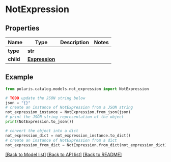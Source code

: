 <!--

 Licensed to the Apache Software Foundation (ASF) under one
 or more contributor license agreements.  See the NOTICE file
 distributed with this work for additional information
 regarding copyright ownership.  The ASF licenses this file
 to you under the Apache License, Version 2.0 (the
 "License"); you may not use this file except in compliance
 with the License.  You may obtain a copy of the License at

   http://www.apache.org/licenses/LICENSE-2.0

 Unless required by applicable law or agreed to in writing,
 software distributed under the License is distributed on an
 "AS IS" BASIS, WITHOUT WARRANTIES OR CONDITIONS OF ANY
 KIND, either express or implied.  See the License for the
 specific language governing permissions and limitations
 under the License.

-->
# NotExpression

## Properties

Name | Type | Description | Notes
------------ | ------------- | ------------- | -------------
**type** | **str** |  | 
**child** | [**Expression**](Expression.md) |  | 

## Example

```python
from polaris.catalog.models.not_expression import NotExpression

# TODO update the JSON string below
json = "{}"
# create an instance of NotExpression from a JSON string
not_expression_instance = NotExpression.from_json(json)
# print the JSON string representation of the object
print(NotExpression.to_json())

# convert the object into a dict
not_expression_dict = not_expression_instance.to_dict()
# create an instance of NotExpression from a dict
not_expression_from_dict = NotExpression.from_dict(not_expression_dict)
```
[[Back to Model list]](../README.md#documentation-for-models) [[Back to API list]](../README.md#documentation-for-api-endpoints) [[Back to README]](../README.md)


